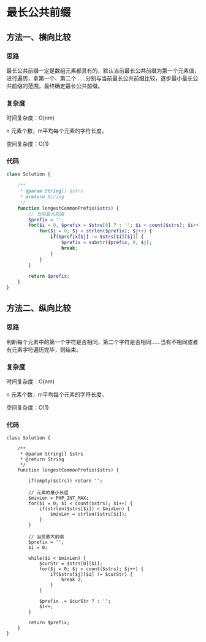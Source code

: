 # 最长公共前缀

## 方法一、横向比较

### 思路

最长公共前缀一定是数组元素都具有的，默认当前最长公共前缀为第一个元素值，进行遍历，拿第一个、第二个……分别与当前最长公共前缀比较，逐步最小最长公共前缀的范围，最终确定最长公共前缀。

### 复杂度

时间复杂度：O(nm)

n 元素个数，m平均每个元素的字符长度。

空间复杂度：O(1)

### 代码

```php
class Solution {

    /**
     * @param String[] $strs
     * @return String
     */
    function longestCommonPrefix($strs) {
        // 当前最大前缀
        $prefix = '';
        for($i = 0, $prefix = $strs[0] ? : ''; $i < count($strs); $i++) {
            for($j = 0; $j < strlen($prefix); $j++) {
                if($prefix[$j] != $strs[$i][$j]) {
                    $prefix = substr($prefix, 0, $j);
                    break;
                }
            }
        }

        return $prefix;
    }
}
```

## 方法二、纵向比较

### 思路

判断每个元素中的第一个字符是否相同，第二个字符是否相同……当有不相同或者有元素字符遍历完毕，则结束。

### 复杂度

时间复杂度：O(nm)

n 元素个数，m平均每个元素的字符长度。

空间复杂度：O(1)

### 代码

```
class Solution {

    /**
     * @param String[] $strs
     * @return String
     */
    function longestCommonPrefix($strs) {

        if(empty($strs)) return '';

        // 元素的最小长度
        $mixLen = PHP_INT_MAX;
        for($i = 0; $i < count($strs); $i++) {
            if(strlen($strs[$i]) < $mixLen) {
                $mixLen = strlen($strs[$i]);
            }
        }

        // 当前最大前缀
        $prefix = '';
        $i = 0;

        while($i < $mixLen) {
            $curStr = $strs[0][$i];
            for($j = 0; $j < count($strs); $j++) {
                if($strs[$j][$i] != $curStr) {
                    break 2;
                }
            }
            
            $prefix .= $curStr ? : '';
            $i++;
        }

        return $prefix;
    }
}
```